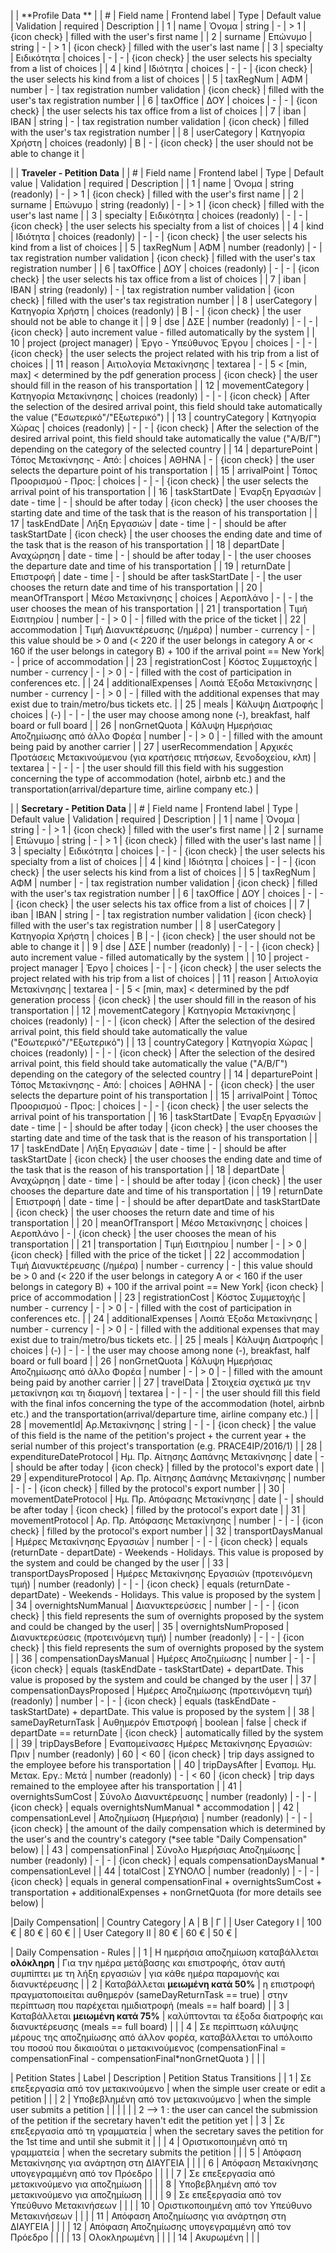 
|  | **Profile Data **  | 
| # | Field name | Frontend label | Type | Default value | Validation | required | Description |
| 1 | name | Όνομα | string | - | > 1  | {icon check} | filled with the user's first name |
| 2 | surname | Επώνυμο | string | - | > 1 | {icon check} | filled with the user's last name |
| 3 | specialty | Ειδικότητα | choices | - | - | {icon check} | the user selects his specialty from a list of choices |
| 4 | kind | Ιδιότητα | choices | - | - | {icon check} | the user selects his kind from a list of choices |
| 5 | taxRegNum | ΑΦΜ | number | - | tax registration number validation | {icon check} | filled with the user's tax registration number |
| 6 | taxOffice | ΔΟΥ | choices | - | - | {icon check} | the user selects his tax office from a list of choices |
| 7 | iban | ΙΒΑΝ | string | - | tax registration number validation | {icon check} | filled with the user's tax registration number |
| 8 | userCategory | Κατηγορία Χρήστη | choices (readonly) | B | - | {icon check} | the user should not be able to change it |

| | **Traveler - Petition Data** |
| # | Field name | Frontend label | Type | Default value | Validation | required | Description |
| 1 | name | Όνομα | string (readonly) | - | > 1  | {icon check} | filled with the user's first name |
| 2 | surname | Επώνυμο | string (readonly) | - | > 1 | {icon check} | filled with the user's last name |
| 3 | specialty | Ειδικότητα | choices (readonly) | - | - | {icon check} | the user selects his specialty from a list of choices |
| 4 | kind | Ιδιότητα | choices (readonly) | - | - | {icon check} | the user selects his kind from a list of choices |
| 5 | taxRegNum | ΑΦΜ | number (readonly) | - | tax registration number validation | {icon check} | filled with the user's tax registration number |
| 6 | taxOffice | ΔΟΥ | choices (readonly) | - | - | {icon check} | the user selects his tax office from a list of choices |
| 7 | iban | ΙΒΑΝ | string (readonly) | - | tax registration number validation | {icon check} | filled with the user's tax registration number |
| 8 | userCategory | Κατηγορία Χρήστη | choices (readonly) | B | - | {icon check} | the user should not be able to change it |
| 9 | dse | ΔΣΕ | number (readonly) | - | - | {icon check} | auto increment value - filled automatically by the system |
| 10 | project (project manager) | Έργο - Υπεύθυνος Έργου | choices | - | - | {icon check} | the user selects the project related with his trip from a list of choices |
| 11 | reason | Αιτιολογία Μετακίνησης | textarea | - | 5 < [min, max] < determined by the pdf generation process | {icon check} | the user should fill in the reason of his transportation |
| 12 | movementCategory | Κατηγορία Μετακίνησης | choices (readonly) | - | - | {icon check} | After the selection of the desired arrival point, this field should take automatically the value ("Εσωτερικό"/"Εξωτερικό") |
| 13 | countryCategory | Κατηγορία Χώρας | choices (readonly) | - | - | {icon check} | After the selection of the desired arrival point, this field should take automatically the value ("Α/Β/Γ") depending on the category of the selected country |
| 14 | departurePoint | Τόπος Μετακίνησης - Από: | choices | ΑΘΗΝΑ | - | {icon check} | the user selects the departure point of his transportation  |
| 15 | arrivalPoint | Τόπος Προορισμού - Προς: | choices | - | - | {icon check} | the user selects the arrival point of his transportation |
| 16 | taskStartDate | Έναρξη Εργασιών | date - time | - | should be after today | {icon check} | the user chooses the starting date and time of the task that is the reason of his transportation |
| 17 | taskEndDate | Λήξη Εργασιών | date - time | - | should be after taskStartDate | {icon check} | the user chooses the ending date and time of the task that is the reason of his transportation |
| 18 | departDate | Αναχώρηση | date - time | - | should be after today | - | the user chooses the departure date and time  of his transportation |
| 19 | returnDate | Επιστροφή | date - time | - | should be after taskStartDate | - | the user chooses the return date and time of his transportation |
| 20 | meanOfTransport | Μέσο Μετακίνησης | choices | Αεροπλάνο | - | - |  the user chooses the mean of his transportation |
| 21 | transportation | Τιμή Εισιτηρίου | number | - | > 0 | - | filled with the price of the ticket |
| 22 | accommodation | Τιμή Διανυκτέρευσης (/ημέρα) | number - currency | - | this value should be > 0 and (< 220 if the user belongs in category A or < 160 if the user belongs in category B) + 100 if the arrival point == New York| - | price of accommodation |
| 23 | registrationCost | Κόστος Συμμετοχής | number - currency | - | > 0 | - | filled with the cost of participation in conferences etc. |
| 24 | additionalExpenses | Λοιπά Έξοδα Μετακίνησης | number - currency | - | > 0 | - | filled with the additional expenses that may exist due to train/metro/bus tickets etc. |
| 25 | meals | Κάλυψη Διατροφής | choices | (-) | - | - | the user may choose among none (-), breakfast, half board or full board |
| 26 | nonGrnetQuota | Κάλυψη Ημερήσιας Αποζημίωσης από άλλο Φορέα | number | - | > 0 | - | filled with the amount being paid by another carrier |
| 27 | userRecommendation | Αρχικές Προτάσεις Μετακινούμενου (για κρατήσεις πτήσεων, ξενοδοχείου, κλπ) | textarea | - | - | - | the user should fill this field with his suggestion concerning the type of accommodation (hotel, airbnb etc.) and the transportation(arrival/departure time, airline company etc.) |

|  | **Secretary - Petition Data** |
| # | Field name | Frontend label | Type | Default value | Validation | required | Description |
| 1 | name | Όνομα | string | - | > 1  | {icon check} | filled with the user's first name |
| 2 | surname | Επώνυμο | string | - | > 1 | {icon check} | filled with the user's last name |
| 3 | specialty | Ειδικότητα | choices | - | - | {icon check} | the user selects his specialty from a list of choices |
| 4 | kind | Ιδιότητα | choices | - | - | {icon check} | the user selects his kind from a list of choices |
| 5 | taxRegNum | ΑΦΜ | number | - | tax registration number validation | {icon check} | filled with the user's tax registration number |
| 6 | taxOffice | ΔΟΥ | choices | - | - | {icon check} | the user selects his tax office from a list of choices |
| 7 | iban | ΙΒΑΝ | string | - | tax registration number validation | {icon check} | filled with the user's tax registration number |
| 8 | userCategory | Κατηγορία Χρήστη | choices | B | - | {icon check} | the user should not be able to change it |
| 9 | dse | ΔΣΕ | number (readonly) | - | - | {icon check} | auto increment value - filled automatically by the system |
| 10 | project - project manager | Έργο | choices | - | - | {icon check} | the user selects the project related with his trip from a list of choices |
| 11 | reason | Αιτιολογία Μετακίνησης | textarea | - | 5 < [min, max] < determined by the pdf generation process | {icon check} | the user should fill in the reason of his transportation |
| 12 | movementCategory | Κατηγορία Μετακίνησης | choices (readonly) | - | - | {icon check} | After the selection of the desired arrival point, this field should take automatically the value ("Εσωτερικό"/"Εξωτερικό") |
| 13 | countryCategory | Κατηγορία Χώρας | choices (readonly) | - | - | {icon check} | After the selection of the desired arrival point, this field should take automatically the value ("Α/Β/Γ") depending on the category of the selected country |
| 14 | departurePoint | Τόπος Μετακίνησης - Από: | choices | ΑΘΗΝΑ | - | {icon check} | the user selects the departure point of his transportation  |
| 15 | arrivalPoint | Τόπος Προορισμού - Προς: | choices | - | - | {icon check} | the user selects the arrival point of his transportation |
| 16 | taskStartDate | Έναρξη Εργασιών | date - time | - | should be after today | {icon check} | the user chooses the starting date and time of the task that is the reason of his transportation |
| 17 | taskEndDate | Λήξη Εργασιών | date - time | - | should be after taskStartDate | {icon check} | the user chooses the ending date and time of the task that is the reason of his transportation |
| 18 | departDate | Αναχώρηση | date - time | - | should be after today | {icon check} | the user chooses the departure date and time  of his transportation |
| 19 | returnDate | Επιστροφή | date - time | - | should be after departDate and taskStartDate | {icon check} | the user chooses the return date and time of his transportation |
| 20 | meanOfTransport | Μέσο Μετακίνησης | choices | Αεροπλάνο | - | {icon check} |  the user chooses the mean of his transportation |
| 21 | transportation | Τιμή Εισιτηρίου | number | - | > 0 | {icon check} | filled with the price of the ticket |
| 22 | accommodation | Τιμή Διανυκτέρευσης (/ημέρα) | number - currency | - | this value should be > 0 and (< 220 if the user belongs in category A or < 160 if the user belongs in category B) + 100 if the arrival point == New York| {icon check} | price of accommodation |
| 23 | registrationCost | Κόστος Συμμετοχής | number - currency | - | > 0 | - | filled with the cost of participation in conferences etc. |
| 24 | additionalExpenses | Λοιπά Έξοδα Μετακίνησης | number - currency | - | > 0 | - | filled with the additional expenses that may exist due to train/metro/bus tickets etc. |
| 25 | meals | Κάλυψη Διατροφής | choices | (-) | - | - | the user may choose among none (-), breakfast, half board or full board |
| 26 | nonGrnetQuota | Κάλυψη Ημερήσιας Αποζημίωσης από άλλο Φορέα | number | - | > 0 | - | filled with the amount being paid by another carrier |
| 27 | travelData | Στοιχεία σχετικά με την μετακίνηση και τη διαμονή | textarea | - | - | - | the user should fill this field with the final infos concerning the type of the accommodation (hotel, airbnb etc.) and the transportation(arrival/departure time, airline company etc.) |
| 28 | movementId| Αρ.Μετακίνησης | string | - | - | {icon check} | the value of this field is the name of the petition's project + the current year + the serial number of this project's transportation (e.g. PRACE4IP/2016/1) |
| 28 | expenditureDateProtocol | Ημ. Πρ. Αίτησης Δαπάνης Μετακίνησης | date | - | should be after today | {icon check} | filled by the protocol's export date |
| 29 | expenditureProtocol | Αρ. Πρ. Αίτησης Δαπάνης Μετακίνησης | number | - | - | {icon check} | filled by the protocol's export number |
| 30 | movementDateProtocol | Ημ. Πρ. Απόφασης Μετακίνησης | date | - | should be after today | {icon check} | filled by the protocol's export date |
| 31 | movementProtocol | Αρ. Πρ. Απόφασης Μετακίνησης | number | - | - | {icon check} | filled by the protocol's export number |
| 32 | transportDaysManual | Ημέρες Μετακίνησης Εργασιών | number | - | - | {icon check} | equals (returnDate - departDate) - Weekends - Holidays. This value is proposed by the system and could be changed by the user |
| 33 | transportDaysProposed | Ημέρες Μετακίνησης Εργασιών (προτεινόμενη τιμή) | number (readonly) | - | - | {icon check} | equals (returnDate - departDate) - Weekends - Holidays. This value is proposed by the system |
| 34 | overnightsNumManual | Διανυκτερεύσεις | number  | - | - | {icon check} | this field represents the sum of overnights proposed by the system and could be changed by the user|
| 35 | overnightsNumProposed | Διανυκτερεύσεις (προτεινόμενη τιμή) | number (readonly) | - | - | {icon check} | this field represents the sum of overnights proposed by the system |
| 36 | compensationDaysManual | Ημέρες Αποζημίωσης | number | - | - | {icon check} | equals (taskEndDate - taskStartDate) + departDate. This value is proposed by the system and could be changed by the user |
| 37 | compensationDaysProposed | Ημέρες Αποζημίωσης (προτεινόμενη τιμή) (readonly) | number | - | - | {icon check} | equals (taskEndDate - taskStartDate) + departDate. This value is proposed by the system |
| 38 | sameDayReturnTask | Αυθημερόν Επιστροφή | boolean | false | check if departDate == returnDate | {icon check} | automatically filled by the system |
| 39 | tripDaysBefore | Εναπομείνασες Ημέρες Μετακίνησης Εργασιών: Πριν | number (readonly) | 60 | < 60 | {icon check} | trip days assigned to the employee before his transportation |
| 40 | tripDaysAfter | Εναπομ. Ημ. Μετακ. Εργ.: Μετά | number (readonly) | - | < 60 | {icon check} | trip days remained to the employee after his transportation |
| 41 | overnightsSumCost | Σύνολο Διανυκτέρευσης | number (readonly) | - | - | {icon check} | equals  overnightsNumManual * accommodation |
| 42 | compensationLevel | Αποζημίωση (Ημερήσια) | number (readonly) | - | - | {icon check} | the amount of the daily compensation which is determined by the user's and the country's category (*see table "Daily Compensation" below) |
| 43 | compensationFinal | Σύνολο Ημερήσιας Αποζημίωσης | number (readonly) | - | - | {icon check} | equals compensationDaysManual * compensationLevel |
| 44 | totalCost | ΣΥΝΟΛΟ | number (readonly) | - | - | {icon check} | equals in general compensationFinal + overnightsSumCost + transportation + additionalExpenses + nonGrnetQuota (for more details see below) |

|Daily Compensation|
| Country Category | Α | Β | Γ |
| User Category Ι | 100 € | 80 € | 60 € |
| User Category ΙΙ | 80 € | 60 € | 50 € |

| Daily Compensation - Rules |
| 1 | Η ημερήσια αποζημίωση καταβάλλεται **ολόκληρη** | Για την ημέρα μετάβασης και επιστροφής, όταν αυτή συμπίπτει με τη λήξη εργασιών | για κάθε ημέρα παραμονής και διανυκτέρευσης |
| 2 | Καταβάλλεται **μειωμένη κατά 50%** | η επιστροφή πραγματοποιείται αυθημερόν (sameDayReturnTask == true) | στην περίπτωση που παρέχεται ημιδιατροφή (meals == half board) |
| 3 | Καταβάλλεται **μειωμένη κατά 75%** | καλύπτονται τα έξοδα διατροφής και διανυκτέρευσης (meals == full board) | |
| 4 | Σε περίπτωση κάλυψης μέρους της αποζημίωσης από άλλον φορέα, καταβάλλεται το υπόλοιπο του ποσού που δικαιούται ο μετακινούμενος (compensationFinal = compensationFinal - compensationFinal*nonGrnetQuota ) | | |

| Petition States | Label | Description | Petition Status Transitions |
| 1 | Σε επεξεργασία από τον μετακινούμενο | when the simple user create or edit a petition | |
| 2 | Υποβεβλημένη από τον μετακινούμενο | when the simple user submits a petition | |
|   |  |  |  2 --> 1 : the user can cancel the submission of the petition if the secretary haven't edit the petition yet |
| 3 | Σε επεξεργασία από τη γραμματεία | when the secretary saves the petition for the 1st time and until she submit it | |
| 4 | Οριστικοποιημένη από τη γραμματεία | when the secretary submits the petition | |
| 5 | Απόφαση Μετακίνησης για ανάρτηση στη ΔΙΑΥΓΕΙΑ | | |
| 6 | Απόφαση Μετακίνησης υπογεγραμμένη από τον Πρόεδρο | | |
| 7 | Σε επεξεργασία από μετακινούμενο για αποζημίωση | | |
| 8 | Υποβεβλημένη από τον μετακινούμενο για αποζημίωση | | |
| 9 | Σε επεξεργασία από τον Υπεύθυνο Μετακινήσεων | | |
| 10 | Οριστικοποιημένη από τον Υπεύθυνο Μετακινήσεων | | |
| 11 | Απόφαση Αποζημίωσης για ανάρτηση στη ΔΙΑΥΓΕΙΑ | | |
| 12 | Απόφαση Αποζημίωσης υπογεγραμμένη από τον Πρόεδρο | | |
| 13 | Ολοκληρωμένη | | |
| 14 | Ακυρωμένη | | |
